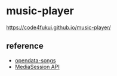 # music-player

https://code4fukui.github.io/music-player/

## reference

- [opendata-songs](https://github.com/code4fukui/opendata-songs/)
- [MediaSession API](https://developer.mozilla.org/en-US/docs/Web/API/MediaSession)
